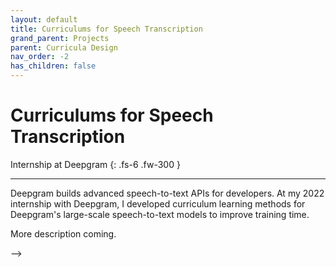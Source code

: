 ```yaml
---
layout: default
title: Curriculums for Speech Transcription
grand_parent: Projects
parent: Curricula Design
nav_order: -2
has_children: false
---
```


# Curriculums for Speech Transcription

Internship at Deepgram
{: .fs-6 .fw-300 }

---

Deepgram builds advanced speech-to-text APIs for developers. At my 2022 internship with Deepgram, I developed curriculum learning methods for Deepgram's large-scale speech-to-text models to improve training time.

More description coming.


<!--

<iframe src="https://interactive-intelligence.github.io/files/presentations/win2022/week-1/NNs as Minds.pdf" width="100%" height="400" style="border:1px solid black;"></iframe>

| I produced this project in an intensive 1.5-week sprint for an interview with Deepgram, a company building advanced speech-to-text APIs. |

Detecting when an active speaker changes in an audio file is a relatively well-studeid problem in the domain of audio deep learning. I investigate a family of time-windowed speaker change detection approaches. I demonstrate the performance of a vanilla baseline approach and propose a novel solution using the Siamese network architecture - originating from computer vision - to reframe the problem of speaker change as a problem of speaker similarity.

The code notebook is publicly available, hosted on [Kaggle](https://www.kaggle.com/washingtongold/identifying-speaker-change){:target="_blank"} along with the associated [VoxConverse Dataset](https://www.kaggle.com/washingtongold/voxconverse-dataset){:target="_blank"}.

<!-- <iframe src="https://www.kaggle.com/washingtongold/identifying-speaker-change" width="100%" height="600" style="border:1px solid black;"></iframe> -->

-->
